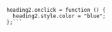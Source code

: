 ```var heading2 = document.querySelector("#heading2");
heading2.onclick = function () {
  heading2.style.color = "blue";
};```

